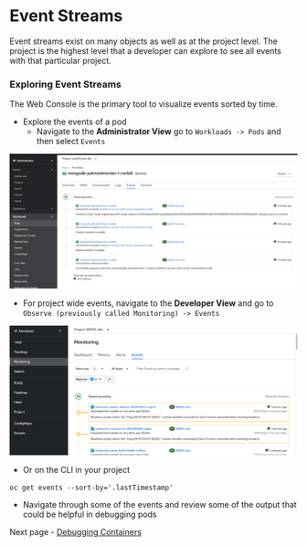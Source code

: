 # Event Streams
Event streams exist on many objects as well as at the project level. The project is the highest level that a 
developer can explore to see all events with that particular project. 

### Exploring Event Streams
The Web Console is the primary tool to visualize events sorted by time.

- Explore the events of a pod
    - Navigate to the __Administrator View__ go to `Workloads -> Pods` and then select `Events`

![](./images/08_event_stream_01.png)

- For project wide events, navigate to the __Developer View__ and go to `Observe (previously called Monitoring) -> Events`

![](./images/08_event_stream_02.png)

- Or on the CLI in your project 

```
oc get events --sort-by='.lastTimestamp'
```

- Navigate through some of the events and review some of the output that could be helpful 
in debugging pods

Next page - [Debugging Containers](./11_debugging_containers.md)